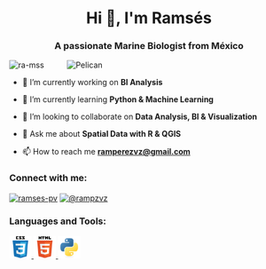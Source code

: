 
<h1 align="center">Hi 👋, I'm Ramsés</h1>
<h3 align="center">A passionate Marine Biologist from México</h3>
<img align="right" alt="Pelican" width="400" src="https://64.media.tumblr.com/1619c79139f52f2c7e6a55bb53aaebd4/8b217f88056061e5-e4/s640x960/75d98b4c2c96d7dd6a21b4b48d01c5087a84962f.gif">

<p align="left"> <img src="https://komarev.com/ghpvc/?username=ra-mss&label=Profile%20views&color=0e75b6&style=flat" alt="ra-mss" /> </p>

- 🔭 I’m currently working on **BI Analysis**

- 🌱 I’m currently learning **Python & Machine Learning**

- 👯 I’m looking to collaborate on **Data Analysis, BI & Visualization**

- 💬 Ask me about **Spatial Data with R & QGIS**

- 📫 How to reach me **ramperezvz@gmail.com**


<h3 align="left">Connect with me:</h3>
<p align="left">
<a href="https://linkedin.com/in/ramses-pv" target="blank"><img align="center" src="https://raw.githubusercontent.com/rahuldkjain/github-profile-readme-generator/master/src/images/icons/Social/linked-in-alt.svg" alt="ramses-pv" height="30" width="40" /></a>
<a href="https://instagram.com/@ramphastoz" target="blank"><img align="center" src="https://raw.githubusercontent.com/rahuldkjain/github-profile-readme-generator/master/src/images/icons/Social/instagram.svg" alt="@rampzvz" height="30" width="40" /></a>
</p>

<h3 align="left">Languages and Tools:</h3>
<p align="left"> <a href="https://www.w3schools.com/css/" target="_blank" rel="noreferrer"> <img src="https://raw.githubusercontent.com/devicons/devicon/master/icons/css3/css3-original-wordmark.svg" alt="css3" width="40" height="40"/> </a> <a href="https://www.w3.org/html/" target="_blank" rel="noreferrer"> <img src="https://raw.githubusercontent.com/devicons/devicon/master/icons/html5/html5-original-wordmark.svg" alt="html5" width="40" height="40"/> </a> <a href="https://www.python.org" target="_blank" rel="noreferrer"> <img src="https://raw.githubusercontent.com/devicons/devicon/master/icons/python/python-original.svg" alt="python" width="40" height="40"/> </a> </p>
